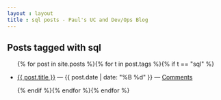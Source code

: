 ```yaml
---
layout : layout
title : sql posts - Paul's UC and Dev/Ops Blog
---
```


<h2>Posts tagged with sql</h2>
<ul class="tagged-posts">
{% for post in site.posts %}{% for t in post.tags %}{% if t == "sql" %}
	<li><p><a href="{{ post.url }}">{{ post.title }}</a> &mdash; {{ post.date | date: "%B %d" }} &mdash; <a href="{{ post.url }}#disqus_thread">Comments</a></p></li>
{% endif %}{% endfor %}{% endfor %}
</ul>
